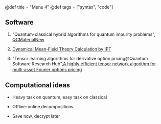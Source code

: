 @def title = "Menu 4"
@def tags = ["syntax", "code"]


## Software

1. "Quantum-classical hybrid algorithms for quantum impurity problems", [QCMaterialNew](https://github.com/sakurairihito/QCMaterialNew)

2. [Dynamical Mean-Field Theory Calculation by IPT](https://spm-lab.github.io/sparse-ir-tutorial/src/DMFT_IPT_jl.html)

3. "Tensor learning algorithms for derivative option pricing@Quantum Software Research Hub",[A highly efficient tensor network algorithm for multi-asset Fourier options pricing](https://arxiv.org/abs/2203.02804)　



## Computational ideas 

- Heavy task on quantum, easy task on classical

- Offline-online decompositions

- Save now, decrypt later